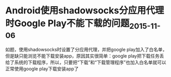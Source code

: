 <h1>Android使用shadowsocks分应用代理时Google Play不能下载的问题<sub>2015-11-06</sub></h1>

如题，使用shadowsocks时设置了分应用代理，并把google play加入了白名单，但是缺只能浏览不能下载安装app，原因其实很简单：google play把下载任务丢给了系统的下载程序，所以，只要把“下载”和“下载管理程序”也加入白名单就可以正常使用google play下载安装app了